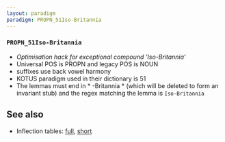 ```yaml
---
layout: paradigm
paradigm: PROPN_51Iso-Britannia
---
```

### ` PROPN_51Iso-Britannia `

* _Optimisation hack for exceptional compound ’Iso-Britannia’_
* Universal POS is PROPN and legacy POS is NOUN
* suffixes use back vowel harmony
* KOTUS paradigm used in their dictionary is 51
* The lemmas must end in * -Britannia * (which will be deleted to form an invariant stub) and the regex matching the lemma is ` Iso-Britannia `

## See also

* Inflection tables: [full](gen/5/iso-britannia.html), [short](gen/5/iso-britannia_wikt.html)

